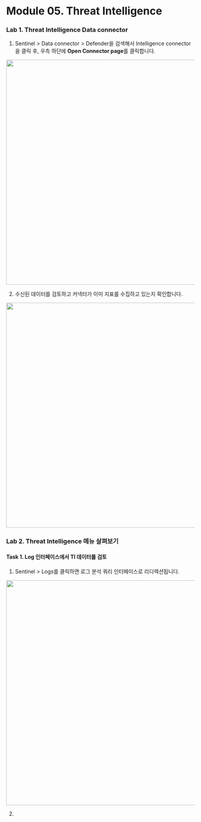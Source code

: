 # Module 05. Threat Intelligence 

### Lab 1. Threat Intelligence Data connector

1. Sentinel > Data connector >  Defender을 검색해서 Intelligence connector을 클릭 후, 우측 하단에 **Open Connector page**를 클릭합니다. 
 <img src="https://github.com/user-attachments/assets/8fa932fc-bee8-43e4-8f0a-f11ed626d39c" width="600"/>

2. 수신된 데이터를 검토하고 커넥터가 이미 지표를 수집하고 있는지 확인합니다.

 <img src="https://github.com/user-attachments/assets/4f897c5e-0a59-4ff7-8606-9a13991585e4" width="600"/>

### Lab 2. Threat Intelligence 메뉴 살펴보기 

#### Task 1. Log 인터페이스에서 TI 데이터를 검토

1. Sentinel > Logs를 클릭하면 로그 분석 쿼리 인터페이스로 리디렉션됩니다.

 <img src="https://github.com/user-attachments/assets/4f897c5e-0a59-4ff7-8606-9a13991585e4](https://github.com/user-attachments/assets/1015d790-819c-458d-85e9-72e32ecae994)" width="600"/>

2. 

